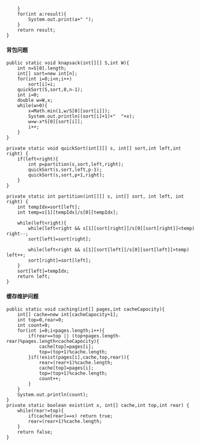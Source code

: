 
		}
		for(int a:result){
			System.out.print(a+" ");
		}
		return result;
	}


#### 背包问题

	public static void knapsack(int[][] S,int W){
		int n=S[0].length;
		int[] sort=new int[n];
		for(int i=0;i<n;i++)
			sort[i]=i;
		quickSort(S,sort,0,n-1);
		int i=0;
		double w=W,x;
		while(w>0){
			x=Math.min(1,w/S[0][sort[i]]);
			System.out.println((sort[i]+1)+"  "+x);
			w=w-x*S[0][sort[i]];
			i++;
		}
	}
	
	private static void quickSort(int[][] s, int[] sort,int left,int right) {
		if(left<right){
			int p=partition(s,sort,left,right);
			quickSort(s,sort,left,p-1);
			quickSort(s,sort,p+1,right);
		}
	}

	private static int partition(int[][] s, int[] sort, int left, int right) {
		int tempIdx=sort[left];
		int temp=s[1][tempIdx]/s[0][tempIdx];
		
		while(left<right){
			while(left<right && s[1][sort[right]]/s[0][sort[right]]<temp) right--;
			sort[left]=sort[right];
			
			while(left<right && s[1][sort[left]]/s[0][sort[left]]>temp) left++;
			sort[right]=sort[left];
		}
		sort[left]=tempIdx;
		return left;
	}


#### 缓存维护问题

	public static void caching(int[] pages,int cacheCapocity){
		int[] cache=new int[cacheCapocity+1];
		int top=0,rear=0;
		int count=0;
		for(int i=0;i<pages.length;i++){
			if(rear==top || (top+pages.length-rear)%pages.length<cacheCapocity){
				cache[top]=pages[i];
				top=(top+1)%cache.length;
			}if(!exist(pages[i],cache,top,rear)){
				rear=(rear+1)%cache.length;
				cache[top]=pages[i];
				top=(top+1)%cache.length;
				count++;
			}
		}
		System.out.println(count);
	}
	private static boolean exist(int x, int[] cache,int top,int rear) {
		while(rear!=top){
			if(cache[rear]==x) return true;
			rear=(rear+1)%cache.length;
		}
		return false;
	}
